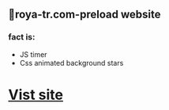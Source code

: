 ## 🔭roya-tr.com-preload website
### fact is:
- JS timer
- Css animated background stars
# [Vist site](http://roya-tr.com)
